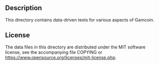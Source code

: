 Description
------------

This directory contains data-driven tests for various aspects of Gamcoin.

License
--------

The data files in this directory are distributed under the MIT software
license, see the accompanying file COPYING or
https://www.opensource.org/licenses/mit-license.php.

